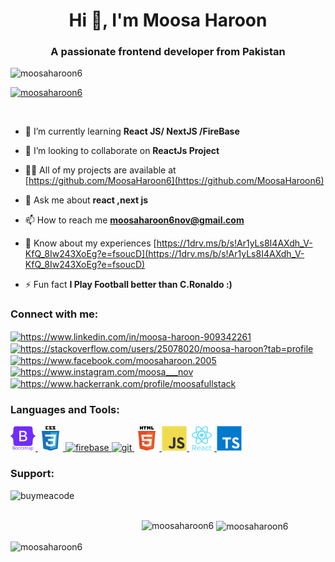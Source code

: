 <h1 align="center">Hi 👋, I'm Moosa Haroon</h1>
<h3 align="center">A passionate frontend developer from Pakistan</h3>

<p align="left"> <img src="https://komarev.com/ghpvc/?username=moosaharoon6&label=Profile%20views&color=0e75b6&style=flat" alt="moosaharoon6" /> </p>

<p align="left"> <a href="https://github.com/ryo-ma/github-profile-trophy"><img src="https://github-profile-trophy.vercel.app/?username=moosaharoon6" alt="moosaharoon6" /></a> </p>

<p align="left"> <a href="https://twitter.com/" target="blank"><img src="https://img.shields.io/twitter/follow/?logo=twitter&style=for-the-badge" alt="" /></a> </p>

- 🌱 I’m currently learning **React JS/ NextJS /FireBase**

- 👯 I’m looking to collaborate on **ReactJs Project**

- 👨‍💻 All of my projects are available at [https://github.com/MoosaHaroon6](https://github.com/MoosaHaroon6)

- 💬 Ask me about **react ,next js**

- 📫 How to reach me **moosaharoon6nov@gmail.com**

- 📄 Know about my experiences [https://1drv.ms/b/s!Ar1yLs8I4AXdh_V-KfQ_8Iw243XoEg?e=fsoucD](https://1drv.ms/b/s!Ar1yLs8I4AXdh_V-KfQ_8Iw243XoEg?e=fsoucD)

- ⚡ Fun fact **I Play Football better than C.Ronaldo :)**

<h3 align="left">Connect with me:</h3>
<p align="left">
<a href="https://linkedin.com/in/https://www.linkedin.com/in/moosa-haroon-909342261" target="blank"><img align="center" src="https://raw.githubusercontent.com/rahuldkjain/github-profile-readme-generator/master/src/images/icons/Social/linked-in-alt.svg" alt="https://www.linkedin.com/in/moosa-haroon-909342261" height="30" width="40" /></a>
<a href="https://stackoverflow.com/users/https://stackoverflow.com/users/25078020/moosa-haroon?tab=profile" target="blank"><img align="center" src="https://raw.githubusercontent.com/rahuldkjain/github-profile-readme-generator/master/src/images/icons/Social/stack-overflow.svg" alt="https://stackoverflow.com/users/25078020/moosa-haroon?tab=profile" height="30" width="40" /></a>
<a href="https://fb.com/https://www.facebook.com/moosaharoon.2005" target="blank"><img align="center" src="https://raw.githubusercontent.com/rahuldkjain/github-profile-readme-generator/master/src/images/icons/Social/facebook.svg" alt="https://www.facebook.com/moosaharoon.2005" height="30" width="40" /></a>
<a href="https://instagram.com/https://www.instagram.com/moosa___nov" target="blank"><img align="center" src="https://raw.githubusercontent.com/rahuldkjain/github-profile-readme-generator/master/src/images/icons/Social/instagram.svg" alt="https://www.instagram.com/moosa___nov" height="30" width="40" /></a>
<a href="https://www.hackerrank.com/https://www.hackerrank.com/profile/moosafullstack" target="blank"><img align="center" src="https://raw.githubusercontent.com/rahuldkjain/github-profile-readme-generator/master/src/images/icons/Social/hackerrank.svg" alt="https://www.hackerrank.com/profile/moosafullstack" height="30" width="40" /></a>
</p>

<h3 align="left">Languages and Tools:</h3>
<p align="left"> <a href="https://getbootstrap.com" target="_blank" rel="noreferrer"> <img src="https://raw.githubusercontent.com/devicons/devicon/master/icons/bootstrap/bootstrap-plain-wordmark.svg" alt="bootstrap" width="40" height="40"/> </a> <a href="https://www.w3schools.com/css/" target="_blank" rel="noreferrer"> <img src="https://raw.githubusercontent.com/devicons/devicon/master/icons/css3/css3-original-wordmark.svg" alt="css3" width="40" height="40"/> </a> <a href="https://firebase.google.com/" target="_blank" rel="noreferrer"> <img src="https://www.vectorlogo.zone/logos/firebase/firebase-icon.svg" alt="firebase" width="40" height="40"/> </a> <a href="https://git-scm.com/" target="_blank" rel="noreferrer"> <img src="https://www.vectorlogo.zone/logos/git-scm/git-scm-icon.svg" alt="git" width="40" height="40"/> </a> <a href="https://www.w3.org/html/" target="_blank" rel="noreferrer"> <img src="https://raw.githubusercontent.com/devicons/devicon/master/icons/html5/html5-original-wordmark.svg" alt="html5" width="40" height="40"/> </a> <a href="https://developer.mozilla.org/en-US/docs/Web/JavaScript" target="_blank" rel="noreferrer"> <img src="https://raw.githubusercontent.com/devicons/devicon/master/icons/javascript/javascript-original.svg" alt="javascript" width="40" height="40"/> </a> <a href="https://reactjs.org/" target="_blank" rel="noreferrer"> <img src="https://raw.githubusercontent.com/devicons/devicon/master/icons/react/react-original-wordmark.svg" alt="react" width="40" height="40"/> </a> <a href="https://www.typescriptlang.org/" target="_blank" rel="noreferrer"> <img src="https://raw.githubusercontent.com/devicons/devicon/master/icons/typescript/typescript-original.svg" alt="typescript" width="40" height="40"/> </a> </p>

<h3 align="left">Support:</h3>
<p><a href="https://www.buymeacoffee.com/buymeacode"> <img align="left" src="https://cdn.buymeacoffee.com/buttons/v2/default-yellow.png" height="50" width="210" alt="buymeacode" /></a></p><br><br>

<p><img align="left" src="https://github-readme-stats.vercel.app/api/top-langs?username=moosaharoon6&show_icons=true&locale=en&layout=compact" alt="moosaharoon6" /></p>

<p>&nbsp;<img align="center" src="https://github-readme-stats.vercel.app/api?username=moosaharoon6&show_icons=true&locale=en" alt="moosaharoon6" /></p>

<p><img align="center" src="https://github-readme-streak-stats.herokuapp.com/?user=moosaharoon6&" alt="moosaharoon6" /></p>
